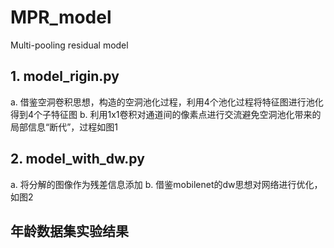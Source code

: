 # MPR_model
Multi-pooling residual model


## 1. model_rigin.py
  a. 借鉴空洞卷积思想，构造的空洞池化过程，利用4个池化过程将特征图进行池化得到4个子特征图
  b. 利用1x1卷积对通道间的像素点进行交流避免空洞池化带来的局部信息“断代”，过程如图1
## 2. model_with_dw.py
  a. 将分解的图像作为残差信息添加
  b. 借鉴mobilenet的dw思想对网络进行优化，如图2
  
## 年龄数据集实验结果

  
